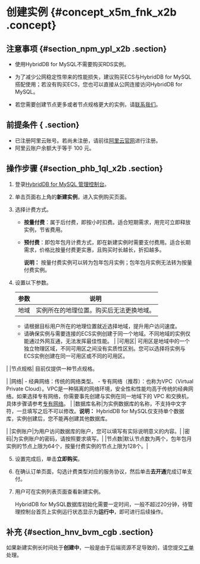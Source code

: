 # 创建实例 {#concept_x5m_fnk_x2b .concept}

## 注意事项 {#section_npm_ypl_x2b .section}

-   使用HybridDB for MySQL不需要购买RDS实例。

-   为了减少公网稳定性带来的性能损失，建议购买ECS与HybridDB for MySQL搭配使用；若没有购买ECS，您也可以直接从公网连接访问HybridDB for MySQL。

-   若您需要创建节点更多或者节点规格更大的实例，请[联系我们](https://workorder.console.aliyun.com/console.htm?spm=5176.doc26327.2.2.8cFbee#/ticket/add?productCode=petadata)。

## 前提条件 { .section}

-   已注册阿里云账号。若尚未注册，请前往[阿里云官网](http://www.aliyun.com/)进行注册。
-   阿里云账户余额大于等于 100 元。

## 操作步骤 {#section_phb_1ql_x2b .section}

1.  登录[HybridDB for MySQL 管理控制台](https://petadata.console.aliyun.com/)。
2.  单击页面右上角的**新建实例**，进入实例购买页面。
3.  选择计费方式。
    -   **按量付费**：属于后付费，即按小时扣费。适合短期需求，用完可立即释放实例，节省费用。
    -   **预付费**：即包年包月计费方式，即在新建实例时需要支付费用。适合长期需求，价格比按量付费更实惠，且购买时长越长，折扣越多。

        **说明：** 按量付费实例可以转为包年包月实例；包年包月实例无法转为按量付费实例。

4.  设置以下参数。

    |参数|说明|
    |--|--|
    |地域| 实例所在的地理位置。购买后无法更换地域。

     -   请根据目标用户所在的地理位置就近选择地域，提升用户访问速度。
    -   请确保实例与需要连接的ECS实例创建于同一个地域。不同地域的实例仅能通过外网互通，无法发挥最佳性能。
 |
    |可用区| 可用区是地域中的一个独立物理区域，不同可用区之间没有实质性区别。您可以选择将实例与ECS实例创建在同一可用区或不同的可用区。

 |
    |节点规格| 目前仅提供一种节点规格。

 |
    |网络|     -   经典网络：传统的网络类型。
    -   专有网络（推荐）：也称为VPC（Virtual Private Cloud）。VPC是一种隔离的网络环境，安全性和性能均高于传统的经典网络。如果选择专有网络，你需要事先创建与实例在同一地域下的 VPC 和交换机，具体步骤请参考[专有网络](https://www.alibabacloud.com/help/zh/doc-detail/65398.html)。
 |
    |数据库名称|为实例数据库的名称，不支持中文字符，一旦填写之后不可以修改。**说明：** HybridDB for MySQL仅支持单个数据库，实例创建后，您不能再创建其他数据库。

|
    |实例账户|为用户访问数据库的账户，您可以填写有实际说明意义的内容。|
    |密码|为实例账户的密码，请按照要求填写。|
    |节点数|默认节点数为两个，包年包月实例的节点上限为64个，按量付费实例的节点上限为128个。|

5.  设置完成后，单击**立即购买**。
6.  在确认订单页面，勾选计费类型对应的服务协议，然后单击**去开通**完成订单支付。
7.  用户可在实例列表页面查看新建实例。

    HybridDB for MySQL数据库初始化需要一定时间，一般不超过20分钟，待管理控制台首页上实例运行状态显示为**运行中**，即可进行后续操作。


## 补充 {#section_hnv_bvm_cgb .section}

如果新建实例长时间处于**创建中**，一般是由于后端资源不足导致的，请您提交[工单](https://selfservice.console.aliyun.com/ticket/createIndex)处理。

